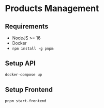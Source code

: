 # Products Management

## Requirements

- NodeJS >= 16
- Docker
- `npm install -g pnpm`


## Setup API

```bash
docker-compose up
```

## Setup Frontend

```bash
pnpm start-frontend
```
